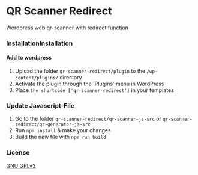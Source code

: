 # QR Scanner Redirect
Wordpress web qr-scanner with redirect function

### InstallationInstallation

#### Add to wordpress
1. Upload the folder `qr-scanner-redirect/plugin` to the `/wp-content/plugins/` directory
2. Activate the plugin through the 'Plugins' menu in WordPress
3. Place `the shortcode ['qr-scanner-redirect']` in your templates

### Update Javascript-File
1. Go to the folder `qr-scanner-redirect/qr-scanner-js-src` or `qr-scanner-redirect/qr-generator-js-src`
2. Run `npm install` & make your changes
3. Build the new file with `npm run build`

### License
[GNU GPLv3](https://github.com/aigenseer/qr-scanner-redirect/blob/master/LICENSE "GNU GPLv3")
